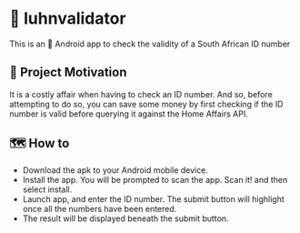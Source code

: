 # 🛂 luhnvalidator
This is an 🤖 Android app to check the validity of a South African ID number

## 🧃 Project Motivation
It is a costly affair when having to check an ID number. And so, before attempting to do so, you can save some money by first checking if the ID number is valid before querying it against the Home Affairs API.

## 🗺️ How to
- Download the apk to your Android mobile device.
- Install the app. You will be prompted to scan the app. Scan it! and then select install.
- Launch app, and enter the ID number. The submit button will highlight once all the numbers have been entered.
- The result will be displayed beneath the submit button.

